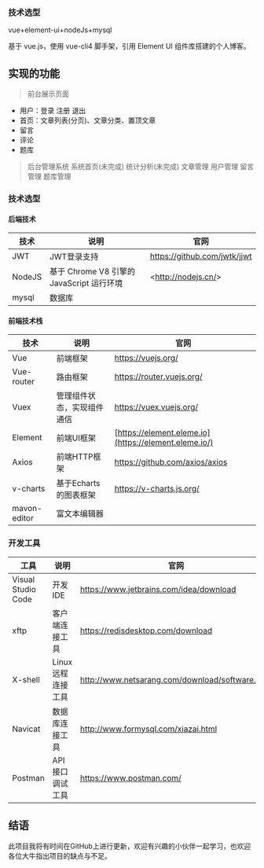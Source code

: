 ### 技术选型

vue+element-ui+nodeJs+mysql

基于 vue.js，使用 vue-cli4 脚手架，引用 Element UI 组件库搭建的个人博客。

## 实现的功能

> 前台展示页面

- 用户：登录 注册 退出
- 首页：文章列表(分页)、文章分类、置顶文章
- 留言
- 评论
- 题库

> 后台管理系统
> 系统首页(未完成)
> 统计分析(未完成)
> 文章管理
> 用户管理
> 留言管理
> 题库管理

### 技术选型

#### 后端技术

| 技术   | 说明                                      | 官网                           |
| ------ | ----------------------------------------- | ------------------------------ |
| JWT    | JWT登录支持                               | <https://github.com/jwtk/jjwt> |
| NodeJS | 基于 Chrome V8 引擎的 JavaScript 运行环境 | <<http://nodejs.cn/>>          |
| mysql  | 数据库                                    |                                |

#### 前端技术栈

| 技术         | 说明                       | 官网                                                  |
| ------------ | -------------------------- | ----------------------------------------------------- |
| Vue          | 前端框架                   | <https://vuejs.org/>                                  |
| Vue-router   | 路由框架                   | <https://router.vuejs.org/>                           |
| Vuex         | 管理组件状态，实现组件通信 | <https://vuex.vuejs.org/>                             |
| Element      | 前端UI框架                 | [https://element.eleme.io](https://element.eleme.io/) |
| Axios        | 前端HTTP框架               | <https://github.com/axios/axios>                      |
| v-charts     | 基于Echarts的图表框架      | <https://v-charts.js.org/>                            |
| mavon-editor | 富文本编辑器               |                                                       |

> 

### 开发工具

| 工具               | 说明              | 官网                                              |
| ------------------ | ----------------- | ------------------------------------------------- |
| Visual Studio Code | 开发IDE           | <https://www.jetbrains.com/idea/download>         |
| xftp               | 客户端连接工具    | <https://redisdesktop.com/download>               |
| X-shell            | Linux远程连接工具 | <http://www.netsarang.com/download/software.html> |
| Navicat            | 数据库连接工具    | <http://www.formysql.com/xiazai.html>             |
| Postman            | API接口调试工具   | <https://www.postman.com/>                        |

## 结语

此项目我将有时间在GitHub上进行更新，欢迎有兴趣的小伙伴一起学习，也欢迎各位大牛指出项目的缺点与不足。
